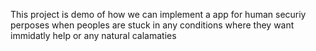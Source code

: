 This project is demo of how we can implement a app for human securiy perposes when peoples are stuck in any conditions where they want immidatly help or any natural calamaties
